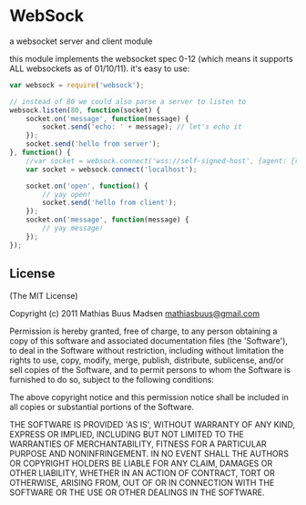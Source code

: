 # WebSock
a websocket server and client module

this module implements the websocket spec 0-12 (which means it supports ALL websockets as of 01/10/11). it's easy to use:

``` js
var websock = require('websock');

// instead of 80 we could also parse a server to listen to
websock.listen(80, function(socket) {
	socket.on('message', function(message) {
		socket.send('echo: ' + message); // let's echo it
	});
	socket.send('hello from server');
}, function() {
	//var socket = websock.connect('wss://self-signed-host', {agent: {rejectUnauthorized:false}});
	var socket = websock.connect('localhost');

	socket.on('open', function() {
		// yay open!
		socket.send('hello from client');
	});
	socket.on('message', function(message) {
		// yay message!
	});
});
```

## License

(The MIT License)

Copyright (c) 2011 Mathias Buus Madsen <mathiasbuus@gmail.com>

Permission is hereby granted, free of charge, to any person obtaining a copy of this software and associated documentation files (the 'Software'), to deal in the Software without restriction, including without limitation the rights to use, copy, modify, merge, publish, distribute, sublicense, and/or sell copies of the Software, and to permit persons to whom the Software is furnished to do so, subject to the following conditions:

The above copyright notice and this permission notice shall be included in all copies or substantial portions of the Software.

THE SOFTWARE IS PROVIDED 'AS IS', WITHOUT WARRANTY OF ANY KIND, EXPRESS OR IMPLIED, INCLUDING BUT NOT LIMITED TO THE WARRANTIES OF MERCHANTABILITY, FITNESS FOR A PARTICULAR PURPOSE AND NONINFRINGEMENT. IN NO EVENT SHALL THE AUTHORS OR COPYRIGHT HOLDERS BE LIABLE FOR ANY CLAIM, DAMAGES OR OTHER LIABILITY, WHETHER IN AN ACTION OF CONTRACT, TORT OR OTHERWISE, ARISING FROM, OUT OF OR IN CONNECTION WITH THE SOFTWARE OR THE USE OR OTHER DEALINGS IN THE SOFTWARE.
